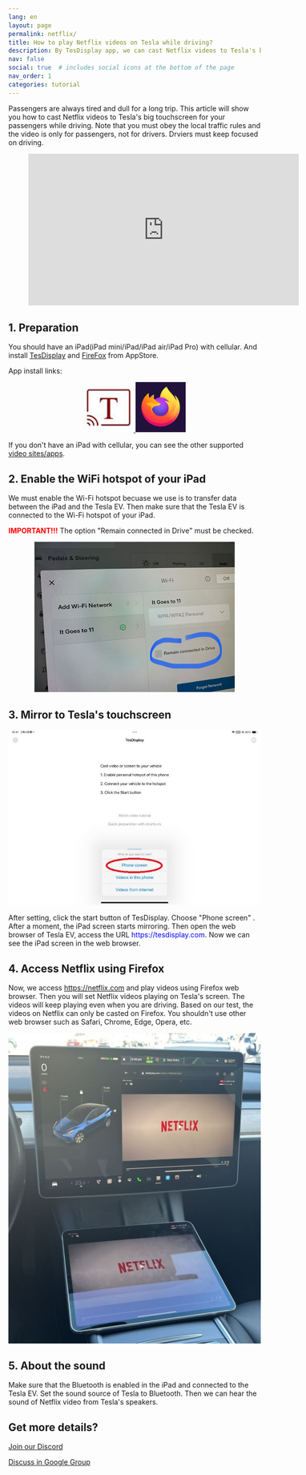 ```yaml
---
lang: en
layout: page
permalink: netflix/
title: How to play Netflix videos on Tesla while driving?
description: By TesDisplay app, we can cast Netflix videos to Tesla's big touchscreen for all passengers while driving.
nav: false
social: true  # includes social icons at the bottom of the page
nav_order: 1
categories: tutorial
---
```


Passengers are always tired and dull for a long trip. This article will show you how to cast Netflix videos to Tesla's big touchscreen for your passengers while driving. Note that you must obey the local traffic rules and the video is only for passengers, not for drivers. Drviers must keep focused on driving.

<!-- blank line -->
<figure class= "video-container" >
  <iframe width= "540"  height= "303"  src= "https://www.youtube.com/embed/O31JLO208nQ"  frameborder= "0"  allowfullscreen= "true" > </iframe>
</figure>
<!-- blank line -->

## 1. Preparation
You should have an iPad(iPad mini/iPad/iPad air/iPad Pro) with cellular.
And install <a href = "https://apps.apple.com/app/tesdisplay-screen-mirror/id6469987744" >TesDisplay</a> and <a href= "https://apps.apple.com/app/firefox-private-safe-browser/id989804926" >FireFox</a> from AppStore.

App install links:
<p style= "text-align: center;" >
<a id= "TesDisplay"  href= "https://apps.apple.com/app/tesdisplay-screen-mirror/id6469987744" >
<img src= "/assets/img/logo.png"  height= "100px" >
</a>
<a id= "FireFox"  href= "https://apps.apple.com/app/firefox-private-safe-browser/id989804926" >
<img src= "/assets/img/firefox.webp"  height= "100px" >
</a>
</p>
If you don't have an iPad with cellular, you can see the other supported <a href= "/sites" >video sites/apps</a>.

## 2. Enable the WiFi hotspot of your iPad
<p>We must enable the Wi-Fi hotspot becuase we use is to transfer data between the iPad and the Tesla EV.
Then make sure that the Tesla EV is connected to the Wi-Fi hotspot of your iPad.</p>
<p><span style= "color: red" ><b>IMPORTANT!!!</b></span> The option  "Remain connected in Drive"  must be checked.</p>
<p style= "text-align: center;" >
<img src= "/assets/img/wifi-connected.jpg"  height= "300px" >
</p>

## 3. Mirror to Tesla's touchscreen
<p style= "text-align: center;" >
<img src= "/assets/img/ipad-screen.jpg"  alt= "The start choice of TesDisplay app for using Netflix"  width= "540px" >
</p>
After setting, click the start button of TesDisplay. Choose  "Phone screen" . After a moment, the iPad screen starts mirroring.
Then open the web browser of Tesla EV, access the URL <span style= "color:blue" >https://tesdisplay.com</span>. Now we can see the iPad screen in the web browser.

## 4. Access Netflix using Firefox
Now, we access https://netflix.com and play videos using Firefox web browser. Then you will set Netflix videos playing on Tesla's screen. The videos will keep playing even when you are driving.
Based on our test, the videos on Netflix can only be casted on Firefox. You shouldn't use other web browser such as Safari, Chrome, Edge, Opera, etc.
<p style= "text-align: center;" >
<img src= "/assets/img/netflix.jpg"  alt= "mirror Netflix video to Tesla using TesDisplay"  width= "590px" >
</p>

## 5. About the sound
Make sure that the Bluetooth is enabled in the iPad and connected to the Tesla EV.
Set the sound source of Tesla to Bluetooth.
Then we can hear the sound of Netflix video from Tesla's speakers.

## Get more details?
<p><a href = "https://discord.gg/Tvbs9uWcN9"  target= "_blank" >Join our Discord</a></p>
<p><a href = "https://groups.google.com/g/tesla-display"  target= "_blank" >Discuss in Google Group</a></p>

